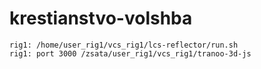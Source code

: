 # krestianstvo-volshba

```
rig1: /home/user_rig1/vcs_rig1/lcs-reflector/run.sh
rig1: port 3000 /zsata/user_rig1/vcs_rig1/tranoo-3d-js
```